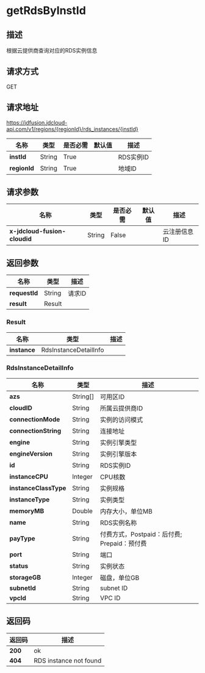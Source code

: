 # getRdsByInstId


## 描述
根据云提供商查询对应的RDS实例信息

## 请求方式
GET

## 请求地址
https://jdfusion.jdcloud-api.com/v1/regions/{regionId}/rds_instances/{instId}

|名称|类型|是否必需|默认值|描述|
|---|---|---|---|---|
|**instId**|String|True| |RDS实例ID|
|**regionId**|String|True| |地域ID|

## 请求参数
|名称|类型|是否必需|默认值|描述|
|---|---|---|---|---|
|**x-jdcloud-fusion-cloudid**|String|False| |云注册信息ID|


## 返回参数
|名称|类型|描述|
|---|---|---|
|**requestId**|String|请求ID|
|**result**|Result| |

### Result
|名称|类型|描述|
|---|---|---|
|**instance**|RdsInstanceDetailInfo| |
### RdsInstanceDetailInfo
|名称|类型|描述|
|---|---|---|
|**azs**|String[]|可用区ID|
|**cloudID**|String|所属云提供商ID|
|**connectionMode**|String|实例的访问模式|
|**connectionString**|String|连接地址|
|**engine**|String|实例引擎类型|
|**engineVersion**|String|实例引擎版本|
|**id**|String|RDS实例ID|
|**instanceCPU**|Integer|CPU核数|
|**instanceClassType**|String|实例规格|
|**instanceType**|String|实例类型|
|**memoryMB**|Double|内存大小，单位MB|
|**name**|String|RDS实例名称|
|**payType**|String|付费方式，Postpaid：后付费; Prepaid：预付费|
|**port**|String|端口|
|**status**|String|实例状态|
|**storageGB**|Integer|磁盘，单位GB|
|**subnetId**|String|subnet ID|
|**vpcId**|String|VPC ID|

## 返回码
|返回码|描述|
|---|---|
|**200**|ok|
|**404**|RDS instance not found|
